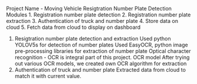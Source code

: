 Project Name - Moving Vehicle Resigtration Number Plate Detection
Modules 
    1. Registration number plate detection 
    2. Registration number plate extraction 
    3. Authentication of truck and number plate
    4. Store data on cloud
    5. Fetch data from cloud to display on dashboard

1. Resigtration number plate detection and extraction
    Used python YOLOV5s for detection of number plates
    Used EasyOCR, python image pre-processing libraries for extraction of number plate
    Optical character recognition - OCR is integral part of this project.
    OCR model
    After trying out various OCR models,
    we created own OCR algorithm for extraction
2. Authentication of truck and number plate
     Extracted data from cloud to match it with current value.
   
   
   
